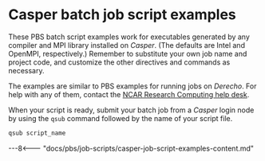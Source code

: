 # Casper batch job script examples

These PBS batch script examples work for executables generated by any
compiler and MPI library installed on *Casper*. (The defaults are Intel
and OpenMPI, respectively.) Remember to substitute your own job name and
project code, and customize the other directives and commands as
necessary.

The examples are similar to PBS examples for running jobs on *Derecho*.
For help with any of them, contact the [NCAR Research Computing help desk](https://rchelp.ucar.edu/).

When your script is ready, submit your batch job from a *Casper* login
node by using the `qsub` command followed by the name of your script
file.
```bash
qsub script_name
```

<!-- You can also submit your batch script from a Cheyenne login node to -->
<!-- Casper by using the **qsubcasper** command. All other steps are the -->
<!-- same. -->
<!-- ```bash -->
<!-- qsubcasper script_name -->
<!-- ``` -->

---8<--- "docs/pbs/job-scripts/casper-job-script-examples-content.md"
